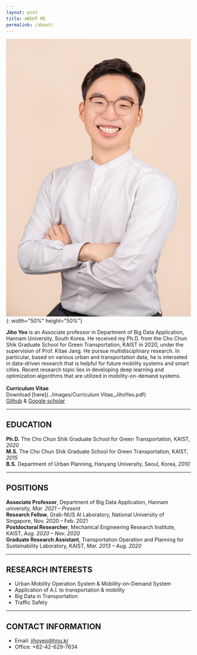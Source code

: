 ```yaml
---
layout: post
title: ABOUT ME
permalink: /about/
---
```


<style>
td, th {
   border: none!important;
}
</style>

![](../images/jihoyeo.jpg){: width="50%" height="50%"}

**Jiho Yeo** is an Associate professor in Department of Big Data Application, Hannam University, South Korea. He received my Ph.D. from the Cho Chun Shik Graduate School for Green Transportation, KAIST in 2020, under the supervision of Prof. Kitae Jang. He pursue multidisciplinary research. In particular, based on various urban and transportation data, he is interseted in data-driven research that is helpful for future mobility systems and smart cities. Recent research topic lies in developing deep learning and optimization algorithms that are utilized in mobility-on-demand systems. <br><br> **Curriculum Vitae** <br> Download [here](../images/Curriculum Vitae_JihoYeo.pdf)  <br> [Github](https://github.com/jihoyeo) & [Google scholar](https://scholar.google.com/citations?hl=ko&user=nCF7lDoAAAAJ&view_op=list_works&gmla=AJsN-F4oiuqLY19Sm-zR1mOuijwlD2pSzrXLnY9GAOoPvP_-3q5zHR0ys8uo15YPuGPx6JQ337DVkmT1xckPi54kLKrZmma793BLi3XMOg2yvIXg1GLedIDaK5LUfEtEonVeseP_7yUU)

--- 

## EDUCATION

**Ph.D.** The Cho Chun Shik Graduate School for Green Transportation, KAIST, *2020*  
**M.S.** The Cho Chun Shik Graduate School for Green Transportation, KAIST, *2015*  
**B.S.** Department of Urban Planning, Hanyang University, Seoul, Korea, *2010*  

---

## POSITIONS 

**Associate Professor**, Department of Big Data Application, Hannam university, *Mar. 2021 – Present*  
**Research Fellow**, Grab-NUS AI Laboratory, National University of Singapore, Nov. 2020 – Feb. 2021  
**Postdoctoral Researcher**, Mechanical Engineering Research Institute, KAIST, *Aug. 2020 – Nov. 2020*  
**Graduate Research Assistant**, Transportation Operation and Planning for Sustainability Laboratory, KAIST, *Mar. 2013 – Aug. 2020*

---

## RESEARCH INTERESTS 

- Urban Mobility Operation System & Mobility-on-Demand System  
- Application of A.I. to transportation & mobility
- Big Data in Transportation  
- Traffic Safety

---

## CONTACT INFORMATION

- Email: jihoyeo@hnu.kr  
- Office: +82-42-629-7634


<!-- | <img src="../images/jihoyeo.jpg" width="2500"> |**Jiho Yeo** is an Associate professor in Department of Big Data Application, Hannam University, South Korea. He received my Ph.D. from the Cho Chun Shik Graduate School for Green Transportation, KAIST in 2020, under the supervision of Prof. Kitae Jang. He pursue multidisciplinary research. In particular, based on various urban and transportation data, he is interseted in data-driven research that is helpful for operation of various mobility systems and construction of smart cities. Recent research topic lies in developing deep learning and optimization algorithms that are utilized in mobility-on-demand systems. <br><br> **Curriculum Vitae** <br> Download [here](../images/Curriculum Vitae_JihoYeo.pdf)  <br> [Github](https://github.com/jihoyeo) & [Google scholar](https://scholar.google.com/citations?hl=ko&user=nCF7lDoAAAAJ&view_op=list_works&gmla=AJsN-F4oiuqLY19Sm-zR1mOuijwlD2pSzrXLnY9GAOoPvP_-3q5zHR0ys8uo15YPuGPx6JQ337DVkmT1xckPi54kLKrZmma793BLi3XMOg2yvIXg1GLedIDaK5LUfEtEonVeseP_7yUU)| -->
